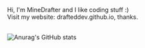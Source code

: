 Hi, I'm MineDrafter and I like coding stuff :)	            <br>           	                                                                                                          Visit my website: drafteddev.github.io, thanks.          <br><br>

![Anurag's GitHub stats](https://github-readme-stats.vercel.app/api?username=drafteddev&show_icons=true&theme=github_dark)
